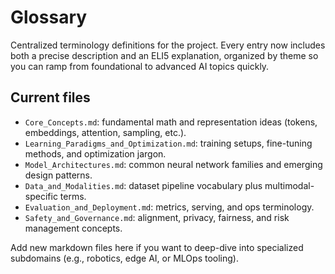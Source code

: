 # Glossary

Centralized terminology definitions for the project. Every entry now includes both a precise description and an ELI5 explanation, organized by theme so you can ramp from foundational to advanced AI topics quickly.

## Current files

- `Core_Concepts.md`: fundamental math and representation ideas (tokens, embeddings, attention, sampling, etc.).
- `Learning_Paradigms_and_Optimization.md`: training setups, fine-tuning methods, and optimization jargon.
- `Model_Architectures.md`: common neural network families and emerging design patterns.
- `Data_and_Modalities.md`: dataset pipeline vocabulary plus multimodal-specific terms.
- `Evaluation_and_Deployment.md`: metrics, serving, and ops terminology.
- `Safety_and_Governance.md`: alignment, privacy, fairness, and risk management concepts.

Add new markdown files here if you want to deep-dive into specialized subdomains (e.g., robotics, edge AI, or MLOps tooling).
